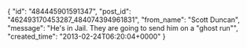  {
   "id": "484445901591347",
   "post_id": "462493170453287_484074394961831",
   "from_name": "Scott Duncan",
   "message": "He's in Jail. They are going to send him on a \"ghost run\"",
   "created_time": "2013-02-24T06:20:04+0000"
 }
